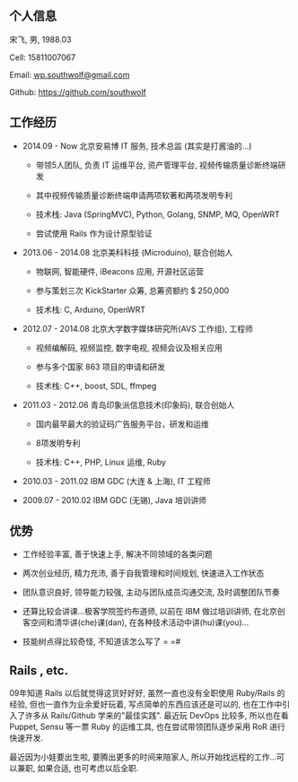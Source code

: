 ## 个人信息

宋飞,    男, 1988.03

Cell:   15811007067

Email:  wp.southwolf@gmail.com

Github: https://github.com/southwolf


## 工作经历

* 2014.09 - Now 北京安易博 IT 服务, 技术总监 (其实是打酱油的…)

	* 带领5人团队, 负责 IT 运维平台, 资产管理平台, 视频传输质量诊断终端研发
	
	* 其中视频传输质量诊断终端申请两项软著和两项发明专利

	* 技术栈: Java (SpringMVC), Python, Golang, SNMP, MQ, OpenWRT
	
	* 尝试使用 Rails 作为设计原型验证

* 2013.06 - 2014.08 北京美科科技 (Microduino), 联合创始人

	* 物联网, 智能硬件, iBeacons 应用, 开源社区运营
	
	* 参与策划三次 KickStarter 众筹, 总筹资额约 $ 250,000
	
	* 技术栈: C, Arduino, OpenWRT

* 2012.07 - 2014.08 北京大学数字媒体研究所(AVS 工作组), 工程师

	* 视频编解码, 视频监控, 数字电视, 视频会议及相关应用
	
	* 参与多个国家 863 项目的申请和研发

	* 技术栈: C++, boost, SDL, ffmpeg
	
* 2011.03 - 2012.06 青岛印象派信息技术(印象码), 联合创始人

	* 国内最早最大的验证码广告服务平台，研发和运维
	
	* 8项发明专利

	* 技术栈: C++, PHP, Linux 运维, Ruby
	
* 2010.03 - 2011.02 IBM GDC (大连 & 上海), IT 工程师
	
* 2009.07 - 2010.02 IBM GDC (无锡), Java 培训讲师

	
## 优势

* 工作经验丰富, 善于快速上手, 解决不同领域的各类问题

* 两次创业经历, 精力充沛, 善于自我管理和时间规划, 快速进入工作状态

* 团队意识良好, 领导能力较强, 主动与团队成员沟通交流, 及时调整团队节奏

* 还算比较会讲课…极客学院签约布道师, 以前在 IBM 做过培训讲师, 在北京创客空间和清华讲(che)课(dan), 在各种技术活动中讲(hu)课(you)…

* 技能树点得比较奇怪, 不知道该怎么写了 = =#

## Rails , etc.

09年知道 Rails 以后就觉得这货好好好, 虽然一直也没有全职使用 Ruby/Rails 的经验, 但也一直作为业余爱好玩着, 写点简单的东西应该还是可以的, 也在工作中引入了许多从 Rails/Github 学来的"最佳实践". 最近玩 DevOps 比较多, 所以也在看 Puppet, Sensu 等一票 Ruby 的运维工具, 也在尝试带领团队逐步采用 RoR 进行快速开发. 

最近因为小娃要出生啦, 要腾出更多的时间来陪家人, 所以开始找远程的工作…可以兼职, 如果合适, 也可考虑以后全职.

